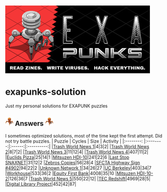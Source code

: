 ![Logo](pics/logo.jpg)

# exapunks-solution

Just my personal solutions for EXAPUNK puzzles
## ![icon](pics/icon.png) Answers ![icon](pics/icon.png)

I sometimes optimized solutions, most of the time kept the first attempt. Did not try battle puzzles.
| Puzzle | Cycles | Size | Activity |
|:--------: |:--------:|:------:|:----------:|
|[Trash World News 1](Solutions/TrashWorldNews1.md)|4|3|2|
|[Trash World News 2](Solutions/TrashWorldNews2.md)|8|7|2|
|[Trash World News 3](Solutions/TrashWorldNews3.md)|11|12|4|
|[Trash World News 4](Solutions/TrashWorldNews4.md)|407|11|2|
|[Euclids Pizza](Solutions/EuclidsPizza.md)|25|14|1
|[Mitsuzen HDI-10](Solutions/MitsuzenHDI-10.md)|241|22|6
|[Last Stop SNAXNET](Solutions/LastStopSnaxnet.md)|31|12|2
|[Zebros Copies](Solutions/ZebrosCopies.md)|56|28|4
|[SFCTA Highway Sign #4902](Solutions/SFCTAHighwaySign4902.md)|94|22|2
|[Unknown Network 1](Solutions/UnknownNetwork1.md)|34|26|27
|[UC Berkeley](Solutions/UCBerkeley.md)|403|34|7
|[Workhouse](Solutions/Workhouse.md)|533|36|2
|[Equity First Bank](Solutions/EquityFirstBank.md)|4008|35|10
|[Mitsuzen HDI-10-2](Solutions/MitsuzenHDI-10-2.md)|126|36|7
|[Trash World News 5](Solutions/TrashWorldNews5.md)|550|22|12|
|[TEC Redshift](Solutions/TECRedshift.md)|4969|28|5|
|[Digital Library Project](Solutions/DigitalLibraryProject.md)|452|42|87|